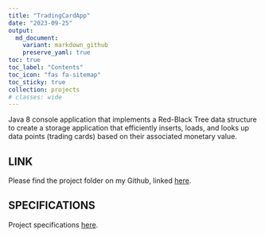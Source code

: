 ```yaml
---
title: "TradingCardApp"
date: "2023-09-25"
output:
  md_document:
    variant: markdown_github
    preserve_yaml: true
toc: true
toc_label: "Contents"
toc_icon: "fas fa-sitemap"
toc_sticky: true
collection: projects
# classes: wide
---
```


Java 8 console application that implements a Red-Black Tree data structure to create a storage application that efficiently inserts, loads, and looks up data points (trading cards) based on their associated monetary value.

## LINK

Please find the project folder on my Github, linked [here](https://github.com/cjabplanalp/TradingCardApp).

## SPECIFICATIONS

Project specifications [here](https://github.com/cjabplanalp/TradingCardApp/blob/main/README.md).
